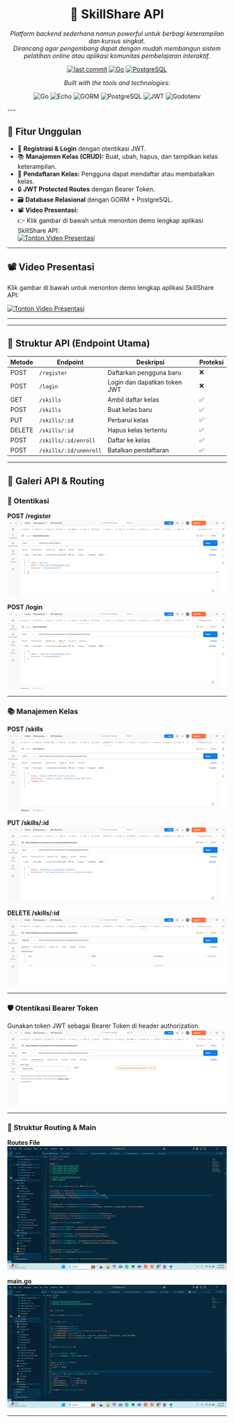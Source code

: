 <div align="center">

# **🧠 SkillShare API**

*Platform backend sederhana namun powerful untuk berbagi keterampilan dan kursus singkat.  
Dirancang agar pengembang dapat dengan mudah membangun sistem pelatihan online atau aplikasi komunitas pembelajaran interaktif.*

[![last commit](https://img.shields.io/badge/last%20commit-today-brightgreen)](#)
[![Go](https://img.shields.io/badge/Go-1.20-blue?logo=go)](#)
[![PostgreSQL](https://img.shields.io/badge/PostgreSQL-Relational%20DB-blue?logo=postgresql)](#)

*Built with the tools and technologies:*

![Go](https://img.shields.io/badge/Go-00ADD8?logo=go&logoColor=white)
![Echo](https://img.shields.io/badge/Echo-132947?logo=go&logoColor=white)
![GORM](https://img.shields.io/badge/GORM-FF6B6B?logo=go&logoColor=white)
![PostgreSQL](https://img.shields.io/badge/PostgreSQL-336791?logo=postgresql&logoColor=white)
![JWT](https://img.shields.io/badge/JWT-000000?logo=json-web-tokens&logoColor=white)
![Godotenv](https://img.shields.io/badge/Godotenv-9cf?logo=go&logoColor=black)
</div>
---

## 🎯 Fitur Unggulan

- 🔐 **Registrasi & Login** dengan otentikasi JWT.
- 📚 **Manajemen Kelas (CRUD):** Buat, ubah, hapus, dan tampilkan kelas keterampilan.
- 👤 **Pendaftaran Kelas:** Pengguna dapat mendaftar atau membatalkan kelas.
- 🔒 **JWT Protected Routes** dengan Bearer Token.
- 🗃️ **Database Relasional** dengan GORM + PostgreSQL.
- 📽️ **Video Presentasi:**  
  👉 Klik gambar di bawah untuk menonton demo lengkap aplikasi SkillShare API:  
  [![Tonton Video Presentasi](https://img.shields.io/badge/Tonton%20Video%20Presentasi-FF0000?logo=youtube&logoColor=white)](#)

---

## 📽️ Video Presentasi

Klik gambar di bawah untuk menonton demo lengkap aplikasi SkillShare API:

[![Tonton Video Presentasi](https://img.youtube.com/vi/KsjL2NAwx3U/0.jpg)](https://youtu.be/KsjL2NAwx3U)

---


---

## 🧭 Struktur API (Endpoint Utama)

| Metode | Endpoint                  | Deskripsi                             | Proteksi |
|--------|---------------------------|---------------------------------------|----------|
| POST   | `/register`               | Daftarkan pengguna baru               | ❌       |
| POST   | `/login`                  | Login dan dapatkan token JWT          | ❌       |
| GET    | `/skills`                 | Ambil daftar kelas                    | ✅       |
| POST   | `/skills`                 | Buat kelas baru                       | ✅       |
| PUT    | `/skills/:id`             | Perbarui kelas                        | ✅       |
| DELETE | `/skills/:id`             | Hapus kelas tertentu                  | ✅       |
| POST   | `/skills/:id/enroll`      | Daftar ke kelas                       | ✅       |
| POST   | `/skills/:id/unenroll`    | Batalkan pendaftaran                  | ✅       |

---

## 📸 Galeri API & Routing

### 🔐 Otentikasi

**POST /register**
![Register](./images/post%20register.png)

**POST /login**
![Login](./images/post%20login.png)

---

### 📚 Manajemen Kelas

**POST /skills**  
![Post Kelas](./images/post%20classes.png)

**PUT /skills/:id**  
![Put Kelas](./images/put%20classes.png)

**DELETE /skills/:id**  
![Delete Kelas](./images/delete%20classes_3.png)

---

### 🛡️ Otentikasi Bearer Token

Gunakan token JWT sebagai Bearer Token di header authorization.
![Bearer Token](./images/bearer%20token%20put.png)

---

### 📌 Struktur Routing & Main

**Routes File**
![Routes](./images/routes.png)

**main.go**
![Main](./images/main%20nya.png)

---
